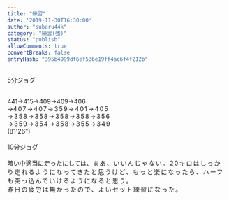 ```yaml
---
title: "練習"
date: '2019-11-30T16:30:00'
author: "subaru44k"
category: "練習(強)"
status: "publish"
allowComments: true
convertBreaks: false
entryHash: "395b4999df6ef536e19ff4ac6f4f212b"
---
```

5分ジョグ<div><br></div><div>441→415→409→409→406</div><div>→<span style="letter-spacing: 0.13rem;">407</span><span style="letter-spacing: 0.13rem;">→407→359→401→405</span></div><div><span style="letter-spacing: 0.13rem;">→358</span><span style="letter-spacing: 0.13rem;">→358→358→358→356</span></div><div><span style="letter-spacing: 0.13rem;">→359</span><span style="letter-spacing: 0.13rem;">→354→358→355→349</span></div><div>(81'26")</div><div><br></div><div>10分ジョグ</div><div><br></div><div>暗い中適当に走ったにしては、<span style="letter-spacing: 0.13rem;">まあ、いいんじゃない。20キロはしっかり走れるようになってきたと思うけど、もっと楽になったら、ハーフも突っ込んでいけるようになると思う。</span></div><div><span style="letter-spacing: 0.13rem;">昨日の疲労は無かったので、よいセット練習になった。</span></div>
